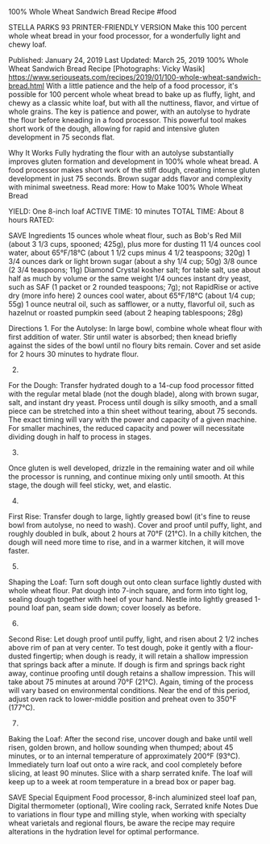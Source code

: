 100% Whole Wheat Sandwich Bread Recipe
#food 

STELLA PARKS
93     PRINTER-FRIENDLY VERSION
Make this 100 percent whole wheat bread in your food processor, for a wonderfully light and chewy loaf.

Published: January 24, 2019 Last Updated: March 25, 2019
100% Whole Wheat Sandwich Bread Recipe
[Photographs: Vicky Wasik]
https://www.seriouseats.com/recipes/2019/01/100-whole-wheat-sandwich-bread.html
With a little patience and the help of a food processor, it's possible for 100 percent whole wheat bread to bake up as fluffy, light, and chewy as a classic white loaf, but with all the nuttiness, flavor, and virtue of whole grains. The key is patience and power, with an autolyse to hydrate the flour before kneading in a food processor. This powerful tool makes short work of the dough, allowing for rapid and intensive gluten development in 75 seconds flat.

Why It Works
Fully hydrating the flour with an autolyse substantially improves gluten formation and development in 100% whole wheat bread.
A food processor makes short work of the stiff dough, creating intense gluten development in just 75 seconds.
Brown sugar adds flavor and complexity with minimal sweetness.
Read more: How to Make 100% Whole Wheat Bread

YIELD:
One 8-inch loaf
ACTIVE TIME:
10 minutes
TOTAL TIME:
About 8 hours
RATED:
    
 SAVE
Ingredients
15 ounces whole wheat flour, such as Bob's Red Mill (about 3 1/3 cups, spooned; 425g), plus more for dusting
11 1/4 ounces cool water, about 65°F/18°C (about 1 1/2 cups minus 4 1/2 teaspoons; 320g)
1 3/4 ounces dark or light brown sugar (about a shy 1/4 cup; 50g)
3/8 ounce (2 3/4 teaspoons; 11g) Diamond Crystal kosher salt; for table salt, use about half as much by volume or the same weight
1/4 ounces instant dry yeast, such as SAF (1 packet or 2 rounded teaspoons; 7g); not RapidRise or active dry (more info here)
2 ounces cool water, about 65°F/18°C (about 1/4 cup; 55g)
1 ounce neutral oil, such as safflower, or a nutty, flavorful oil, such as hazelnut or roasted pumpkin seed (about 2 heaping tablespoons; 28g)

Directions
1.
For the Autolyse: In large bowl, combine whole wheat flour with first addition of water. Stir until water is absorbed; then knead briefly against the sides of the bowl until no floury bits remain. Cover and set aside for 2 hours 30 minutes to hydrate flour.

2.
For the Dough: Transfer hydrated dough to a 14-cup food processor fitted with the regular metal blade (not the dough blade), along with brown sugar, salt, and instant dry yeast. Process until dough is silky smooth, and a small piece can be stretched into a thin sheet without tearing, about 75 seconds. The exact timing will vary with the power and capacity of a given machine. For smaller machines, the reduced capacity and power will necessitate dividing dough in half to process in stages.

3.
Once gluten is well developed, drizzle in the remaining water and oil while the processor is running, and continue mixing only until smooth. At this stage, the dough will feel sticky, wet, and elastic.

4.
First Rise: Transfer dough to large, lightly greased bowl (it's fine to reuse bowl from autolyse, no need to wash). Cover and proof until puffy, light, and roughly doubled in bulk, about 2 hours at 70°F (21°C). In a chilly kitchen, the dough will need more time to rise, and in a warmer kitchen, it will move faster.

5.
Shaping the Loaf: Turn soft dough out onto clean surface lightly dusted with whole wheat flour. Pat dough into 7-inch square, and form into tight log, sealing dough together with heel of your hand. Nestle into lightly greased 1-pound loaf pan, seam side down; cover loosely as before.

6.
Second Rise: Let dough proof until puffy, light, and risen about 2 1/2 inches above rim of pan at very center. To test dough, poke it gently with a flour-dusted fingertip; when dough is ready, it will retain a shallow impression that springs back after a minute. If dough is firm and springs back right away, continue proofing until dough retains a shallow impression. This will take about 75 minutes at around 70°F (21°C). Again, timing of the process will vary based on environmental conditions. Near the end of this period, adjust oven rack to lower-middle position and preheat oven to 350°F (177°C).

7.
Baking the Loaf: After the second rise, uncover dough and bake until well risen, golden brown, and hollow sounding when thumped; about 45 minutes, or to an internal temperature of approximately 200°F (93°C). Immediately turn loaf out onto a wire rack, and cool completely before slicing, at least 90 minutes. Slice with a sharp serrated knife. The loaf will keep up to a week at room temperature in a bread box or paper bag.

 SAVE
Special Equipment
Food processor, 8-inch aluminized steel loaf pan, Digital thermometer (optional), Wire cooling rack, Serrated knife
Notes
Due to variations in flour type and milling style, when working with specialty wheat varietals and regional flours, be aware the recipe may require alterations in the hydration level for optimal performance.